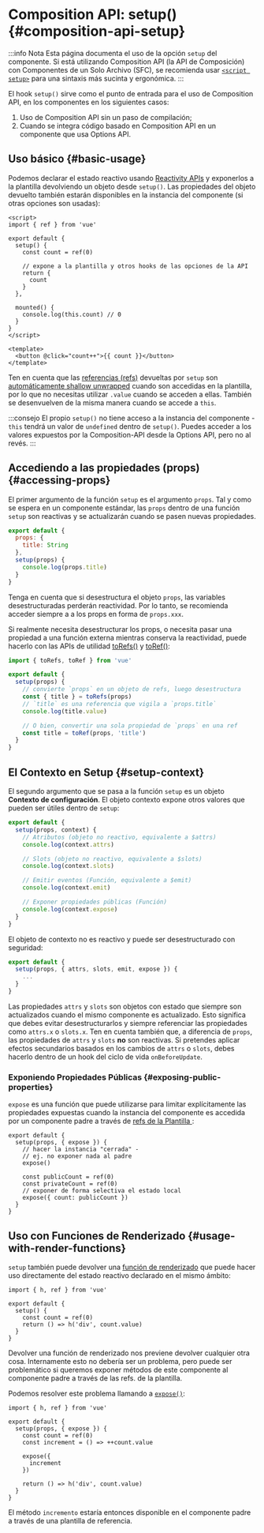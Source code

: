 # Composition API: setup() {#composition-api-setup}

:::info Nota
Esta página documenta el uso de la opción `setup` del componente. Si está utilizando Composition API (la API de Composición) con Componentes de un Solo Archivo (SFC), se recomienda usar [`<script setup>`](/api/sfc-script-setup.html) para una sintaxis más sucinta y ergonómica.
:::

El hook `setup()` sirve como el punto de entrada para el uso de Composition API, en los componentes en los siguientes casos:

1. Uso de Composition API sin un paso de compilación;
2. Cuando se integra código basado en Composition API en un componente que usa Options API.

## Uso básico {#basic-usage}

Podemos declarar el estado reactivo usando [Reactivity APIs](./reactivity-core.html) y exponerlos a la plantilla devolviendo un objeto desde `setup()`. Las propiedades del objeto devuelto también estarán disponibles en la instancia del componente (si otras opciones son usadas):

```vue
<script>
import { ref } from 'vue'

export default {
  setup() {
    const count = ref(0)

    // expone a la plantilla y otros hooks de las opciones de la API
    return {
      count
    }
  },

  mounted() {
    console.log(this.count) // 0
  }
}
</script>

<template>
  <button @click="count++">{{ count }}</button>
</template>
```

Ten en cuenta que las [referencias (refs)](/api/reactivity-core.html#ref) devueltas por `setup` son [automáticamente shallow unwrapped](/guide/essentials/reactivity-fundamentals.html#deep-reactivity) cuando son accedidas en la plantilla, por lo que no necesitas utilizar `.value` cuando se acceden a ellas. También se desenvuelven de la misma manera cuando se accede a `this`.

:::consejo
El propio `setup()` no tiene acceso a la instancia del componente - `this` tendrá un valor de `undefined` dentro de `setup()`. Puedes acceder a los valores expuestos por la Composition-API desde la Options API, pero no al revés.
:::

## Accediendo a las propiedades (props) {#accessing-props}

El primer argumento de la función `setup` es el argumento `props`. Tal y como se espera en un componente estándar, las `props` dentro de una función `setup` son reactivas y se actualizarán cuando se pasen nuevas propiedades.

```js
export default {
  props: {
    title: String
  },
  setup(props) {
    console.log(props.title)
  }
}
```

Tenga en cuenta que si desestructura el objeto `props`, las variables desestructuradas perderán reactividad. Por lo tanto, se recomienda acceder siempre a a los props en forma de `props.xxx`.

Si realmente necesita desestructurar los props, o necesita pasar una propiedad a una función externa mientras conserva la reactividad, puede hacerlo con las APIs de utilidad [toRefs()](./reactivity-utilities.html#torefs) y [toRef()](/api/reactivity-utilities.html#toref):


```js
import { toRefs, toRef } from 'vue'

export default {
  setup(props) {
    // convierte `props` en un objeto de refs, luego desestructura
    const { title } = toRefs(props)
    // `title` es una referencia que vigila a `props.title`
    console.log(title.value)

    // O bien, convertir una sola propiedad de `props` en una ref
    const title = toRef(props, 'title')
  }
}
```

## El Contexto en Setup {#setup-context}

El segundo argumento que se pasa a la función `setup` es un objeto **Contexto de configuración**. El objeto contexto expone otros valores que pueden ser útiles dentro de `setup`:

```js
export default {
  setup(props, context) {
    // Atributos (objeto no reactivo, equivalente a $attrs)
    console.log(context.attrs)

    // Slots (objeto no reactivo, equivalente a $slots)
    console.log(context.slots)

    // Emitir eventos (Función, equivalente a $emit)
    console.log(context.emit)

    // Exponer propiedades públicas (Función)
    console.log(context.expose)
  }
}
```

El objeto de contexto no es reactivo y puede ser desestructurado con seguridad:

```js
export default {
  setup(props, { attrs, slots, emit, expose }) {
    ...
  }
}
```
Las propiedades `attrs` y `slots` son objetos con estado que siempre son actualizados cuando el mismo componente es actualizado. Esto significa que debes evitar desestructurarlos y siempre referenciar las propiedades como `attrs.x` o `slots.x`. Ten en cuenta también que, a diferencia de `props`, las propiedades de `attrs` y `slots` **no** son reactivas. Si pretendes aplicar efectos secundarios basados en los cambios de `attrs` o `slots`, debes hacerlo dentro de un hook del ciclo de vida `onBeforeUpdate`.

### Exponiendo Propiedades Públicas {#exposing-public-properties}

`expose` es una función que puede utilizarse para limitar explícitamente las propiedades expuestas cuando la instancia del componente es accedida por un componente padre a través de [refs de la Plantilla ](/guide/essentials/template-refs.html#ref-on-component):

```js{5,10}
export default {
  setup(props, { expose }) {
    // hacer la instancia "cerrada" -
    // ej. no exponer nada al padre
    expose()

    const publicCount = ref(0)
    const privateCount = ref(0)
    // exponer de forma selectiva el estado local
    expose({ count: publicCount })
  }
}
```

## Uso con Funciones de Renderizado {#usage-with-render-functions}

`setup` también puede devolver una [función de renderizado](/guide/extras/render-function.html) que puede hacer uso directamente del estado reactivo declarado en el mismo ámbito:

```js{6}
import { h, ref } from 'vue'

export default {
  setup() {
    const count = ref(0)
    return () => h('div', count.value)
  }
}
```

Devolver una función de renderizado nos previene devolver cualquier otra cosa. Internamente esto no debería ser un problema, pero puede ser problemático si queremos exponer métodos de este componente al componente padre a través de las refs. de la plantilla.

Podemos resolver este problema llamando a [`expose()`](#exposing-public-properties):

```js{8-10}
import { h, ref } from 'vue'

export default {
  setup(props, { expose }) {
    const count = ref(0)
    const increment = () => ++count.value

    expose({
      increment
    })

    return () => h('div', count.value)
  }
}
```

El método `incremento` estaría entonces disponible en el componente padre a través de una plantilla de referencia.
